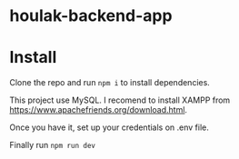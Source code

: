 # houlak-backend-app

# Install

Clone the repo and run `npm i` to install dependencies.

This project use MySQL. I recomend to install XAMPP from https://www.apachefriends.org/download.html.

Once you have it, set up your credentials on .env file.

Finally run `npm run dev`
